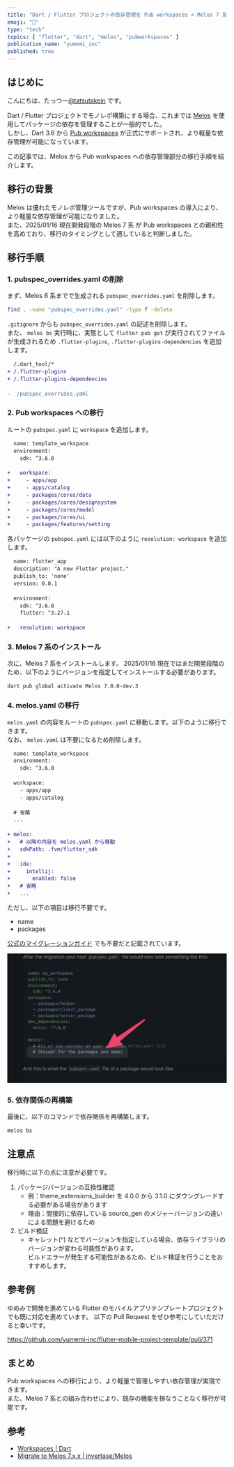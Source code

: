 ```yaml
---
title: "Dart / Flutter プロジェクトの依存管理を Pub workspaces × Melos 7 系へ移行する"
emoji: "🏃"
type: "tech"
topics: [ "flutter", "dart", "melos", "pubworkspaces" ]
publication_name: "yumemi_inc"
published: true
---
```


## はじめに

こんにちは、たっつー[@tatsutakein][X] です。

Dart / Flutter プロジェクトでモノレポ構築にする場合、これまでは [Melos](https://github.com/invertase/melos)
を使用してパッケージの依存を管理することが一般的でした。  
しかし、Dart 3.6 から [Pub workspaces](https://dart.dev/tools/pub/workspaces) が正式にサポートされ、より軽量な依存管理が可能になっています。

この記事では、Melos から Pub workspaces への依存管理部分の移行手順を紹介します。

## 移行の背景

Melos は優れたモノレポ管理ツールですが、Pub workspaces の導入により、より軽量な依存管理が可能になりました。  
また、2025/01/16 現在開発段階の Melos 7 系 が Pub workspaces との親和性を高めており、移行のタイミングとして適していると判断しました。

## 移行手順

### 1. pubspec_overrides.yaml の削除

まず、Melos 6 系までで生成される `pubspec_overrides.yaml` を削除します。

```bash
find . -name "pubspec_overrides.yaml" -type f -delete
```

`.gitignore` からも `pubspec_overrides.yaml` の記述を削除します。  
また、 `melos bs` 実行時に、実態として `flutter pub get` が実行されてファイルが生成されるため `.flutter-plugins`,
`.flutter-plugins-dependencies` を追加します。

```diff text:.gitignore
  /.dart_tool/*
+ /.flutter-plugins
+ /.flutter-plugins-dependencies
  
-  /pubspec_overrides.yaml
```

### 2. Pub workspaces への移行

ルートの `pubspec.yaml` に `workspace` を追加します。

```diff yaml:pubspec.yaml
  name: template_workspace
  environment:
    sdk: ^3.6.0
  
+   workspace:
+     - apps/app
+     - apps/catalog
+     - packages/cores/data
+     - packages/cores/designsystem
+     - packages/cores/model
+     - packages/cores/ui
+     - packages/features/setting
```

各パッケージの `pubspec.yaml` には以下のように `resolution: workspace` を追加します。

```diff yaml:apps/app/pubspec.yaml
  name: flutter_app
  description: "A new Flutter project."
  publish_to: 'none'
  version: 0.0.1
  
  environment:
    sdk: ^3.6.0
    flutter: ^3.27.1
  
+   resolution: workspace
```

### 3. Melos 7 系のインストール

次に、Melos 7 系をインストールします。
2025/01/16 現在ではまだ開発段階のため、以下のようにバージョンを指定してインストールする必要があります。

```bash
dart pub global activate Melos 7.0.0-dev.3
```

### 4. melos.yaml の移行

`melos.yaml` の内容をルートの `pubspec.yaml` に移動します。以下のように移行できます。  
なお、 `melos.yaml` は不要になるため削除します。

```diff yaml:pubspec.yaml
  name: template_workspace
  environment:
    sdk: ^3.6.0
  
  workspace:
    - apps/app
    - apps/catalog

  # 省略  
  ...
  
+ melos:
+   # 以降の内容を melos.yaml から移動
+   sdkPath: .fvm/flutter_sdk
+ 
+   ide:
+     intellij:
+       enabled: false
+   # 省略
+   ...
```

ただし、以下の項目は移行不要です。

- name
- packages

[公式のマイグレーションガイド](https://github.com/invertase/melos?tab=readme-ov-file#migrate-to-melos-7xx)
でも不要だと記載されています。

![Except for the packages and name](/images/37717d5be277ee/except_for_the_packages_and_name.png)

### 5. 依存関係の再構築

最後に、以下のコマンドで依存関係を再構築します。

```bash
melos bs
```

## 注意点

移行時に以下の点に注意が必要です。

1. パッケージバージョンの互換性確認
    - 例：theme_extensions_builder を 4.0.0 から 3.1.0 にダウングレードする必要がある場合があります
    - 理由：間接的に依存している source_gen のメジャーバージョンの違いによる問題を避けるため
2. ビルド検証
    - キャレット(^) などでバージョンを指定している場合、依存ライブラリのバージョンが変わる可能性があります。  
      ビルドエラーが発生する可能性があるため、ビルド検証を行うことをおすすめします。

## 参考例

ゆめみで開発を進めている Flutter のモバイルアプリテンプレートプロジェクトでも既に対応を進めています。
以下の Pull Request をぜひ参考にしていただけると幸いです。

https://github.com/yumemi-inc/flutter-mobile-project-template/pull/371

## まとめ

Pub workspaces への移行により、より軽量で管理しやすい依存管理が実現できます。  
また、Melos 7 系との組み合わせにより、既存の機能を損なうことなく移行が可能です。

## 参考

- [Workspaces | Dart](https://dart.dev/tools/pub/workspaces)
- [Migrate to Melos 7.x.x | invertase/Melos](https://github.com/invertase/melos?tab=readme-ov-file#migrate-to-melos-7xx)

<!-- Links -->

[X]: https://x.com/tatsutakein
